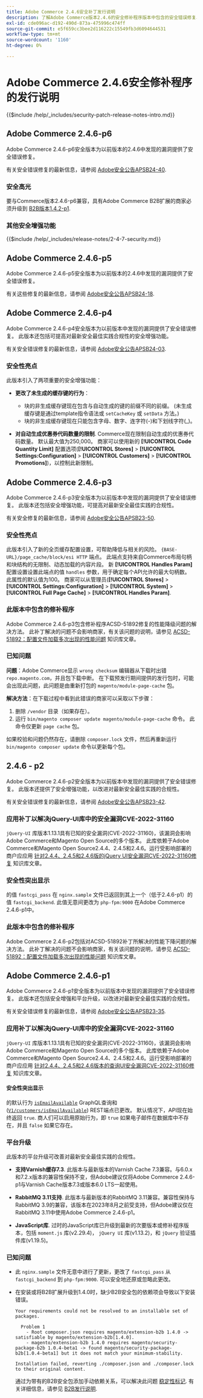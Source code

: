 ```yaml
---
title: Adobe Commerce 2.4.6安全补丁发行说明
description: 了解Adobe Commerce版本2.4.6的安全修补程序版本中包含的安全错误修复、安全增强和其他安全相关更新。
exl-id: cde096ac-d192-490d-873a-475996c474ff
source-git-commit: e5f659cc3bee2d116222c15549fb3d6094644531
workflow-type: tm+mt
source-wordcount: '1160'
ht-degree: 0%

---
```



# Adobe Commerce 2.4.6安全修补程序的发行说明

{{$include /help/_includes/security-patch-release-notes-intro.md}}

## Adobe Commerce 2.4.6-p6

Adobe Commerce 2.4.6-p6安全版本为以前版本的2.4.6中发现的漏洞提供了安全错误修复。

有关安全错误修复的最新信息，请参阅 [Adobe安全公告APSB24-40](https://helpx.adobe.com/security/products/magento/apsb24-40.html).

### 安全高光

要与Commerce版本2.4.6-p6兼容，具有Adobe Commerce B2B扩展的商家必须升级到 [B2B版本1.4.2-p1](https://experienceleague.adobe.com/docs/commerce-admin/b2b/release-notes#b2b-v142p1.html).


### 其他安全增强功能

{{$include /help/_includes/release-notes/2-4-7-security.md}}

## Adobe Commerce 2.4.6-p5

Adobe Commerce 2.4.6-p5安全版本为以前版本的2.4.6中发现的漏洞提供了安全错误修复。

有关这些修复的最新信息，请参阅 [Adobe安全公告APSB24-18](https://helpx.adobe.com/security/products/magento/apsb24-18.html).

## Adobe Commerce 2.4.6-p4

Adobe Commerce 2.4.6-p4安全版本为以前版本中发现的漏洞提供了安全错误修复。 此版本还包括可提高对最新安全最佳实践合规性的安全增强功能。

有关安全错误修复的最新信息，请参阅 [Adobe安全公告APSB24-03](https://helpx.adobe.com/security/products/magento/apsb24-03.html).

### 安全性亮点

此版本引入了两项重要的安全增强功能：

* **更改了未生成的缓存键的行为**：

   * 块的非生成缓存键现在包含与自动生成的键的前缀不同的前缀。 (未生成缓存键是通过template指令语法或 `setCacheKey` 或 `setData` 方法。)
   * 块的非生成缓存键现在只能包含字母、数字、连字符(-)和下划线字符(_)。  <!-- AC-9831 -->

* **对自动生成优惠券代码数量的限制**. Commerce现在限制自动生成的优惠券代码数量。 默认最大值为250,000。 商家可以使用新的 **[!UICONTROL Code Quantity Limit]** 配置选项(**[!UICONTROL Stores]** > **[!UICONTROL Settings:Configuration]** > **[!UICONTROL Customers]** > **[!UICONTROL Promotions]**)，以控制此新限制。 <!-- AC-8753 -->

## Adobe Commerce 2.4.6-p3

Adobe Commerce 2.4.6-p3安全版本为以前版本中发现的漏洞提供了安全错误修复。 此版本还包括安全增强功能，可提高对最新安全最佳实践的合规性。

有关安全修复的最新信息，请参阅 [Adobe安全公告APSB23-50](https://helpx.adobe.com/security/products/magento/apsb23-50.html).

### 安全性亮点

此版本引入了新的全页缓存配置设置，可帮助降低与相关的风险。 `{BASE-URL}/page_cache/block/esi HTTP` 端点。 此端点支持来自Commerce布局句柄和块结构的无限制、动态加载的内容片段。 新 **[!UICONTROL Handles Param]** 配置设置设置此端点的值 `handles` 参数，用于确定每个API允许的最大句柄数。 此属性的默认值为100。 商家可以从管理员(**[!UICONTROL Stores]** > **[!UICONTROL Settings:Configuration]** > **[!UICONTROL System]** > **[!UICONTROL Full Page Cache]** > **[!UICONTROL Handles Param]**. <!-- AC-9113 -->

### 此版本中包含的修补程序

Adobe Commerce 2.4.6-p3包含修补程序ACSD-51892修复的性能降级问题的解决方法。 此补丁解决的问题不会影响商家，有关该问题的说明，请参见 [ACSD-51892：配置文件加载多次出现的性能问题](https://experienceleague.adobe.com/docs/commerce-knowledge-base/kb/support-tools/patches/v1-1-33/acsd-51892-performance-issue-where-config-files-load-multiple-times.html) 知识库文章。

### 已知问题

**问题**：Adobe Commerce显示 `wrong checksum` 编辑器从下载时出错 `repo.magento.com`，并且包下载中断。 在下载预发行期间提供的发行包时，可能会出现此问题，此问题是由重新打包的 `magento/module-page-cache` 包。

**解决方法**：在下载过程中看到此错误的商家可以采取以下步骤：

1) 删除 `/vendor` 目录（如果存在）。
2) 运行 `bin/magento composer update magento/module-page-cache` 命令。 此命令仅更新 `page cache` 包。

如果校验和问题仍然存在，请删除 `composer.lock` 文件，然后再重新运行 `bin/magento composer update` 命令以更新每个包。

## 2.4.6 - p2

Adobe Commerce 2.4.6-p2安全版本为以前版本中发现的漏洞提供了安全错误修复。 此版本还提供了安全增强功能，以改进对最新安全最佳实践的合规性。

有关安全错误修复的最新信息，请参阅 [Adobe安全公告APSB23-42](https://helpx.adobe.com/security/products/magento/apsb23-42.html).

### 应用补丁以解决jQuery-UI库中的安全漏洞CVE-2022-31160

`jQuery-UI` 库版本1.13.1具有已知的安全漏洞(CVE-2022-31160)，该漏洞会影响Adobe Commerce和Magento Open Source的多个版本。 此库依赖于Adobe Commerce和Magento Open Source2.4.4、2.4.5和2.4.6。运行受影响部署的商户应应用 [针对2.4.4、2.4.5和2.4.6版的jQuery UI安全漏洞CVE-2022-31160修复](https://experienceleague.adobe.com/docs/commerce-knowledge-base/kb/troubleshooting/known-issues-patches-attached/jquery-cve-2022-31160-fix-2.4.4-2.4.5-2.4.6.html) 知识库文章。

### 安全性突出显示

的值 `fastcgi_pass` 在 `nginx.sample` 文件已返回到其上一个（低于2.4.6-p1）的值 `fastcgi_backend`. 此值无意间更改为 `php-fpm:9000` 在Adobe Commerce 2.4.6-p1中。

### 此版本中包含的修补程序

Adobe Commerce 2.4.6-p2包括对ACSD-51892补丁所解决的性能下降问题的解决方法。 此补丁解决的问题不会影响商家，有关该问题的说明，请参见 [ACSD-51892：配置文件加载多次出现的性能问题](https://experienceleague.adobe.com/docs/commerce-knowledge-base/kb/support-tools/patches/v1-1-33/acsd-51892-performance-issue-where-config-files-load-multiple-times.html) 知识库文章。

## Adobe Commerce 2.4.6-p1

Adobe Commerce 2.4.6-p1安全版本为以前版本中发现的漏洞提供了安全错误修复。 此版本还包括安全增强和平台升级，以改进对最新安全最佳实践的合规性。

有关安全错误修复的最新信息，请参阅 [Adobe安全公告APSB23-35](https://helpx.adobe.com/security/products/magento/apsb23-35.html).

### 应用补丁以解决jQuery-UI库中的安全漏洞CVE-2022-31160

`jQuery-UI` 库版本1.13.1具有已知的安全漏洞(CVE-2022-31160)，该漏洞会影响Adobe Commerce和Magento Open Source的多个版本。 此库依赖于Adobe Commerce和Magento Open Source2.4.4、2.4.5和2.4.6。运行受影响部署的商户应应用 [针对2.4.4、2.4.5和2.4.6版本的查询UI安全漏洞CVE-2022-31160修复](https://experienceleague.adobe.com/docs/commerce-knowledge-base/kb/troubleshooting/known-issues-patches-attached/jquery-cve-2022-31160-fix-2.4.4-2.4.5-2.4.6.html) 知识库文章。

#### 安全性突出显示

的默认行为 [`isEmailAvailable`](https://developer.adobe.com/commerce/webapi/graphql/schema/customer/queries/is-email-available/) GraphQL查询和([`V1/customers/isEmailAvailable`](https://adobe-commerce.redoc.ly/2.4.6-admin/tag/customersisEmailAvailable/#operation/PostV1CustomersIsEmailAvailable)) REST端点已更改。 默认情况下，API现在始终返回 `true`. 商人们可以启用原始行为，即 `true` 如果电子邮件在数据库中不存在，并且 `false` 如果它存在。 <!-- AC-6695 -->

### 平台升级

此版本的平台升级可改善对最新安全最佳实践的合规性。

* **支持Varnish缓存7.3**. 此版本与最新版本的Varnish Cache 7.3兼容。与6.0.x和7.2.x版本的兼容性保持不变，但Adobe建议仅将Adobe Commerce 2.4.6-p1与Varnish Cache版本7.3或版本6.0 LTS一起使用。

* **RabbitMQ 3.11支持**. 此版本与最新版本的RabbitMQ 3.11兼容。兼容性保持与RabbitMQ 3.9的兼容，该版本在2023年8月之前受支持，但Adobe建议仅在RabbitMQ 3.11中使用Adobe Commerce 2.4.6-p1。

* **JavaScript库**. 过时的JavaScript库已升级到最新的次要版本或修补程序版本，包括 `moment.js` 库(v2.29.4)， `jQuery UI` 库(v1.13.2)，和 `jQuery` 验证插件库(v1.19.5)。

### 已知问题

* 此 `nginx.sample` 文件无意中进行了更新，更改了 `fastcgi_pass` 从 `fastcgi_backend` 到 `php-fpm:9000`. 可以安全地还原或忽略此更改。 <!-- AC-8992 -->

* 在安装或将B2B扩展升级到1.4.0时，缺少B2B安全包的依赖项会导致以下安装错误。

  ```terminal
  Your requirements could not be resolved to an installable set of packages.
  
    Problem 1
      - Root composer.json requires magento/extension-b2b 1.4.0 -> satisfiable by magento/extension-b2b[1.4.0].
      - magento/extension-b2b 1.4.0 requires magento/security-package-b2b 1.0.4-beta1 -> found magento/security-package-b2b[1.0.4-beta1] but it does not match your minimum-stability.
  
  Installation failed, reverting ./composer.json and ./composer.lock to their original content.
  ```

  通过为带有的B2B安全包添加手动依赖关系，可以解决此问题 [稳定性标记](https://getcomposer.org/doc/04-schema.md#package-links). 有关详细信息，请参见 [B2B发行说明](https://experienceleague.adobe.com/docs/commerce-admin/b2b/release-notes.html#known-issue).
